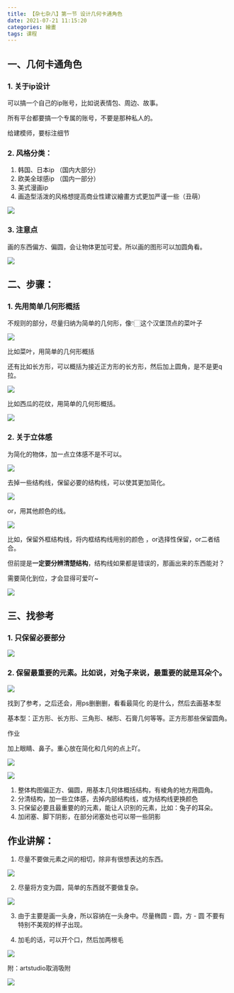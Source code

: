 ```yaml
---
title: 【杂七杂八】第一节 设计几何卡通角色
date: 2021-07-21 11:15:20
categories: 繪畫
tags: 课程
---
```


## 一、几何卡通角色

### 1. 关于ip设计

可以搞一个自己的ip账号，比如说表情包、周边、故事。

所有平台都要搞一个专属的账号，不要是那种私人的。

给建模师，要标注细节

### 2. 风格分类：

1. 韩国、日本ip （国内大部分）
2. 欧美全球感ip （国内一部分）
3. 美式漫画ip
4. 画造型活泼的风格想提高商业性建议繪畫方式更加严谨一些（丑萌）

![](/images/image-20230624204706830.png)

### 3. 注意点

画的东西偏方、偏圆，会让物体更加可爱。所以画的图形可以加圆角看。

![](/images/image-20230624212046329.png)



## 二、步骤：

### 1. 先用简单几何形概括

不规则的部分，尽量归纳为简单的几何形，像👇🏻这个汉堡顶点的菜叶子

![](/images/image-20230624213437497.png)

比如菜叶，用简单的几何形概括

还有比如长方形，可以概括为接近正方形的长方形，然后加上圆角，是不是更q拉。

![](/images/image-20230624213649619.png)

比如西瓜的花纹，用简单的几何形概括。

![](/images/image-20230624214011056.png)

### 2. 关于立体感

为简化的物体，加一点立体感不是不可以。

![](/images/image-20230624214520111.png)

去掉一些结构线，保留必要的结构线，可以使其更加简化。

![](/images/image-20230624214736356.png)

or，用其他颜色的线。

![](/images/image-20230624214830468.png)

比如，保留外框结构线，将内框结构线用别的颜色 ，or选择性保留，or二者结合。

但前提是**一定要分辨清楚结构**，结构线如果都是错误的，那画出来的东西能对？

需要简化到位，才会显得可爱吖~

![](/images/image-20230624215929776.png)



## 三、找参考

### 1. 只保留必要部分

![](/images/image-20230624220817668.png)

### 2. 保留最重要的元素。比如说，对兔子来说，最重要的就是耳朵个。

![](/images/image-20230624221217891.png)

找到了参考，之后还会，用ps删删删，看看最简化 的是什么，然后去画基本型

基本型：正方形、长方形、三角形、梯形、石膏几何等等。正方形那些保留圆角。

作业

加上眼睛、鼻子。重心放在简化和几何的点上吖。

![](/images/image-20230624223306863.png)

![](/images/image-20230625163141094.png)



1. 整体构图偏正方、偏圆，用基本几何体概括结构，有棱角的地方用圆角。
2. 分清结构，加一些立体感，去掉内部结构线，或为结构线更换颜色
3. 只保留必要且最重要的的元素，能让人识别的元素，比如：兔子的耳朵。
4. 加闭塞、脚下阴影，在部分闭塞处也可以带一些阴影





## 作业讲解：

1. 尽量不要做元素之间的相切，除非有很想表达的东西。

![](/images/image-20230630202056831.png)

2. 尽量将方变为圆，简单的东西就不要做复杂。

![](/images/image-20230630202312344.png)

3. 由于主要是画一头身，所以容纳在一头身中。尽量椭圆 - 圆，方 - 圆 不要有特别不美观的样子出现。

4. 加毛的话，可以开个口，然后加两根毛

![](/images/image-20230630203109158.png)



附：artstudio取消吸附

![](/images/image-20230701190822623.png)